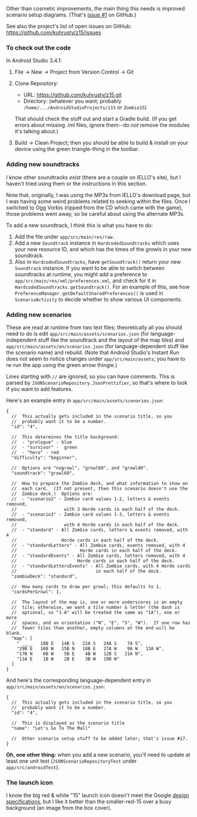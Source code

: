 Other than cosmetic improvements, the main thing this needs is
improved scenario setup diagrams.  (That's
[issue #1](https://github.com/kuhrusty/z15/issues/1) on GitHub.)

See also the project's list of open issues on GitHub:
https://github.com/kuhrusty/z15/issues

### To check out the code

In Android Studio 3.4.1:

1. File -> New -> Project from Version Control -> Git
1. Clone Repository:
   - URL: https://github.com/kuhrusty/z15.git
   - Directory: (whatever you want; probably
     `/home/.../AndroidStudioProjects/z15` or `Zombie15`)

   That should check the stuff out and start a Gradle build.  (If you
   get errors about missing .iml files, ignore them--do *not* remove the
   modules it's talking about.)
1. Build -> Clean Project; then you should be able to build & install on
   your device using the green triangle-thing in the toolbar.

### Adding new soundtracks

I know other soundtracks *exist* (there are a couple on IELLO's site),
but I haven't tried using them or the instructions in this section.

Note that, originally, I was using the MP3s from IELLO's download page,
but I was having some weird problems related to seeking within the
files.  Once I switched to Ogg Vorbis (ripped from the CD which came
with the game), those problems went away, so be careful about using the
alternate MP3s.

To add a new soundtrack, I *think* this is what you have to do:

1. Add the file under `app/src/main/res/raw`.
1. Add a new `Soundtrack` instance in `HardcodedSoundtracks` which uses
   your new resource ID, and which has the times of the growls in your
   new soundtrack.
1. Also in `HardcodedSoundtracks`, have `getSoundtrack()` return your
   new `Soundtrack` instance.  If you want to be able to switch between
   soundtracks at runtime, you might add a preference to
   `app/src/main/res/xml/preferences.xml`, and check for it in
   `HardcodedSoundtracks.getSoundtrack()`.  For an example of this, see
   how `PreferenceManager.getDefaultSharedPreferences()` is used in
   `ScenarioActivity` to decide whether to show various UI components.

### Adding new scenarios

These are read at runtime from two text files; theoretically all you
should need to do is edit `app/src/main/assets/scenarios.json` (for
language-independent stuff like the soundtrack and the layout of the map
tiles) and `app/src/main/assets/en/scenarios.json` (for
language-dependent stuff like the scenario name) and rebuild.  (Note
that Android Studio's Instant Run does not seem to notice changes under
`app/src/main/assets`; you have to re-run the app using the green arrow
thingie.)

Lines starting with `//` are ignored, so you can have comments.  This is
parsed by `JSONScenarioRepository.JsonPrettifier`, so that's where to
look if you want to add features.

Here's an example entry in `app/src/main/assets/scenarios.json`: 

```json5
{
  //  This actually gets included in the scenario title, so you
  //  probably want it to be a number.
  "id": "4",
  
  //  This determines the title background:
  //  - "prologue" - blue
  //  - "survivor" -  green
  //  - "hero" - red
  "difficulty": "beginner",
  
  //  Options are "nogrowl", "growl60", and "growl40".
  "soundtrack": "growl60",
  
  //  How to prepare the Zombie deck, and what information to show on
  //  each card.  (If not present, then this scenario doesn't use the
  //  Zombie deck.)  Options are:
  //  - "scenario2" - Zombie card values 1-2, letters & events removed,
  //                  with 3 Horde cards in each half of the deck.
  //  - "scenario3" - Zombie card values 1-3, letters & events removed,
  //                  with 4 Horde cards in each half of the deck.
  //  - "standard" - All Zombie cards, letters & events removed, with 4
  //                 Horde cards in each half of the deck.
  //  - "standardLetters" - All Zombie cards, events removed, with 4
  //                        Horde cards in each half of the deck.
  //  - "standardEvents" - All Zombie cards, letters removed, with 4
  //                       Horde cards in each half of the deck.
  //  - "standardLettersEvents" - All Zombie cards, with 4 Horde cards
  //                              in each half of the deck.
  "zombieDeck": "standard",
  
  //  How many cards to draw per growl; this defaults to 1.
  "cardsPerGrowl": 1,
  
  //  The layout of the map is, one or more underscores is an empty
  //  tile; otherwise, we want a tile number & letter (the dash is
  //  optional, so "1-A" will be treated the same as "1A"), one or more
  //  spaces, and an orientation ("N", "E", "S", "W").  If one row has
  //  fewer tiles than another, empty columns at the end will be blank.
  "map": [
    " ____   18B E   14B S   22A S   24A S    7A S",
    "29B E   16B W   15B N   10B E   27A W    9A W   13A W",
    "17B N    6B W    5B E    4B W   12B S   21A N",
    "11A E    1B W    2B E    3B W   19B W"
  ]
}
```

And here's the corresponding language-dependent entry in
`app/src/main/assets/en/scenarios.json`:

```json5
{
  //  This actually gets included in the scenario title, so you
  //  probably want it to be a number.
  "id": "4",
  
  //  This is displayed as the scenario title
  "name": "Let's Go To The Mall"
  
  //  Other scenario setup stuff to be added later; that's issue #17.
}
```

**Oh, one other thing:** when you add a new scenario, you'll need to
update at least one unit test (`JSONScenarioRepositoryTest` under
`app/src/androidTest`).


### The launch icon

I know the big red & white "15" launch icon doesn't meet the Google
[design specifications](https://developer.android.com/google-play/resources/icon-design-specifications),
but I like it better than the smaller-red-15 over a busy background (an
image from the box cover).
